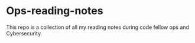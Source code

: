 # Ops-reading-notes
This repo is a collection of all my reading notes during code fellow ops and Cybersecurity.
